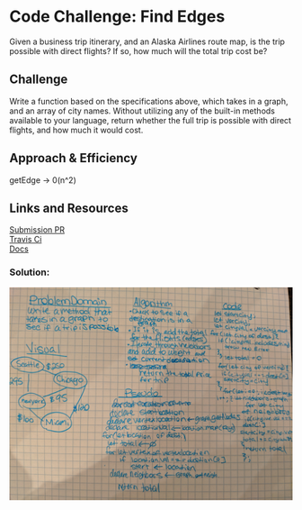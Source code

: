 # Code Challenge: Find Edges
Given a business trip itinerary, and an Alaska Airlines route map, is the trip possible with direct flights? If so, how much will the total trip cost be?
## Challenge
Write a function based on the specifications above, which takes in a graph, and an array of city names. Without utilizing any of the built-in methods available to your language, return whether the full trip is possible with direct flights, and how much it would cost.
## Approach & Efficiency
getEdge -> 0(n^2)
## Links and Resources
[Submission PR]() <br>
[Travis Ci]() <br>
[Docs]()

### Solution:
![UML](../assets/getEdgeUML.jpg)
